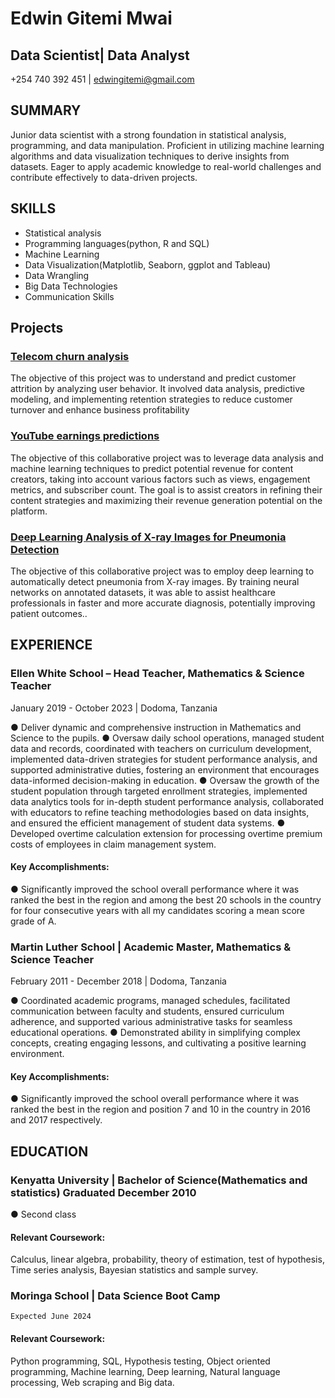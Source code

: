 # Edwin Gitemi Mwai
## Data Scientist| Data Analyst
+254 740 392 451 |  edwingitemi@gmail.com 

## SUMMARY

Junior data scientist with a strong foundation in statistical analysis, programming, and data manipulation. Proficient in utilizing machine learning algorithms and data visualization techniques to derive insights from datasets. Eager to apply academic knowledge to real-world challenges and contribute effectively to data-driven projects.

## SKILLS 

-	Statistical analysis
-	Programming languages(python, R and SQL)
-	Machine Learning
-	Data Visualization(Matplotlib, Seaborn, ggplot and Tableau)
-	Data Wrangling
-	Big Data Technologies
-	Communication Skills

## Projects

### [Telecom churn analysis](https://github.com/EdwinMwai/churn-analysis/blob/main/README.md)
The objective of this project was to understand and predict customer attrition by analyzing user behavior. It involved data analysis, predictive modeling, and implementing retention strategies to reduce customer turnover and enhance business profitability

### [YouTube earnings predictions](https://github.com/EdwinMwai/You-Tube-Stats-Analysis)
The objective of this collaborative project was to leverage data analysis and machine learning techniques to predict potential revenue for content creators, taking into account various factors such as views, engagement metrics, and subscriber count. The goal is to assist creators in refining their content strategies and maximizing their revenue generation potential on the platform.

### [Deep Learning Analysis of X-ray Images for Pneumonia Detection](https://github.com/EdwinMwai/Deep-Learning-Analysis-of-X-Ray-Images-for-Pneumonia-Detection)
The objective of this collaborative project was to employ deep learning to automatically detect pneumonia from X-ray images. By training neural networks on annotated datasets, it was able to assist healthcare professionals in faster and more accurate diagnosis, potentially improving patient outcomes..

## EXPERIENCE

### Ellen White School –  Head Teacher, Mathematics & Science Teacher
January 2019 - October 2023 | Dodoma, Tanzania

●	Deliver dynamic and comprehensive instruction in Mathematics and Science to the pupils.
●	Oversaw daily school operations, managed student data and records, coordinated with teachers on curriculum development, implemented data-driven strategies for student performance analysis, and supported administrative duties, fostering an environment that encourages data-informed decision-making in education.
●	Oversaw the growth of the student population through targeted enrollment strategies, implemented data analytics tools for in-depth student performance analysis, collaborated with educators to refine teaching methodologies based on data insights, and ensured the efficient management of student data systems.
●	Developed overtime calculation extension for processing overtime premium costs of employees in claim management system.


####    Key Accomplishments:	
●	Significantly improved the school overall performance where it was ranked the best in the region and among the best 20 schools in the country for four consecutive years with all my candidates scoring a mean score grade of A.


### Martin Luther School | Academic Master, Mathematics & Science Teacher
February 2011 - December 2018 | Dodoma, Tanzania
	
●	Coordinated academic programs, managed schedules, facilitated communication between faculty and students, ensured curriculum adherence, and supported various administrative tasks for seamless educational operations.
●	Demonstrated ability in simplifying complex concepts, creating engaging lessons, and cultivating a positive learning environment.  
####   Key Accomplishments:	
●	Significantly improved the school overall performance where it was ranked the best in the region and position 7 and 10 in the country in 2016 and 2017 respectively.

## EDUCATION
### Kenyatta University | Bachelor of Science(Mathematics and statistics)	Graduated December 2010
●	Second class 

#### Relevant Coursework: 
Calculus, linear algebra, probability, theory of estimation, test of hypothesis, Time series analysis, Bayesian statistics and sample survey.

### Moringa School | Data Science Boot Camp
	Expected June 2024
#### Relevant Coursework: 
Python programming, SQL, Hypothesis testing, Object oriented programming, Machine learning, Deep learning, Natural language processing, Web scraping and Big data.


